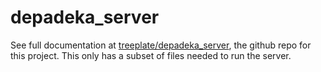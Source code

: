 # depadeka_server
See full documentation at [treeplate/depadeka_server](https://github.com/treeplate/depadeka_server), the github repo for this project. This only has a subset of files needed to run the server.